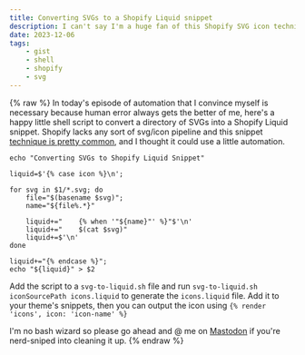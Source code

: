 ```yaml
---
title: Converting SVGs to a Shopify Liquid snippet
description: I can't say I'm a huge fan of this Shopify SVG icon technique but it's pretty common yet entirely manual... until now.
date: 2023-12-06
tags:
    - gist
    - shell
    - shopify
    - svg
---
```

{% raw %}
In today's episode of automation that I convince myself is necessary because human error always gets the better of me, here's a happy little shell script to convert a directory of SVGs into a Shopify Liquid snippet. Shopify lacks any sort of svg/icon pipeline and this snippet [technique is pretty common](https://community.shopify.com/c/shopify-design/how-to-use-svg-from-another-snippet-in-the-liquid-template/m-p/1782485/highlight/true#M476691), and I thought it could use a little automation.

```shell
echo "Converting SVGs to Shopify Liquid Snippet"

liquid=$'{% case icon %}\n';

for svg in $1/*.svg; do
    file="$(basename $svg)";
    name="${file%.*}"

    liquid+="    {% when '"${name}"' %}"$'\n'
    liquid+="    $(cat $svg)"
    liquid+=$'\n'
done

liquid+="{% endcase %}";
echo "${liquid}" > $2
```

Add the script to a `svg-to-liquid.sh` file and run `svg-to-liquid.sh iconSourcePath icons.liquid` to generate the `icons.liquid` file. Add it to your theme's snippets, then you can output the icon using `{% render 'icons', icon: 'icon-name' %}`

I'm no bash wizard so please go ahead and @ me on [Mastodon](https://mastodon.social/@Jbasoo) if you're nerd-sniped into cleaning it up.
{% endraw %}
